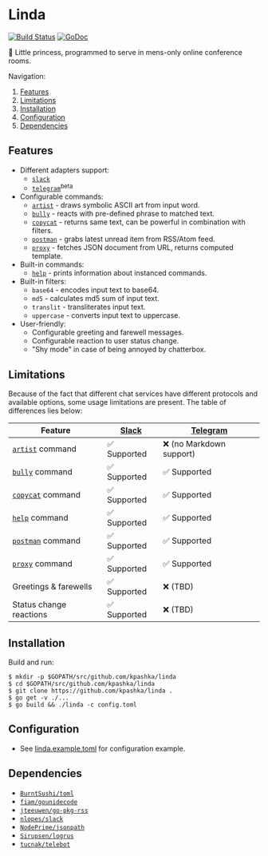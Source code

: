 # Linda

[![Build Status](https://travis-ci.org/kpashka/linda.svg)](https://travis-ci.org/kpashka/linda) [![GoDoc](https://godoc.org/github.com/kpashka/linda?status.svg)](https://godoc.org/github.com/kpashka/linda)

:princess: Little princess, programmed to serve in mens-only online conference rooms.

Navigation:

1. [Features](#features)
1. [Limitations](#limitations)
1. [Installation](#installation)
1. [Configuration](#configuration)
1. [Dependencies](#dependencies)

## Features

* Different adapters support:
	* [`slack`](adapters/slack)
	* [`telegram`](adapters/telegram)<sup>beta</sup> 
* Configurable commands:
	* [`artist`](command/artist) - draws symbolic ASCII art from input word.
	* [`bully`](command/bully) - reacts with pre-defined phrase to matched text.
	* [`copycat`](command/copycat) - returns same text, can be powerful in combination with filters.
	* [`postman`](command/postman) - grabs latest unread item from RSS/Atom feed.
	* [`proxy`](command/proxy) - fetches JSON document from URL, returns computed template.
* Built-in commands:
	* [`help`](command/help) - prints information about instanced commands.
* Built-in filters:
	* `base64` - encodes input text to base64.
	* `md5` - calculates md5 sum of input text.
	* `translit` - transliterates input text.
	* `uppercase` - converts input text to uppercase.
* User-friendly:
	* Configurable greeting and farewell messages.
	* Configurable reaction to user status change.
	* "Shy mode" in case of being annoyed by chatterbox.

## Limitations

Because of the fact that different chat services have different protocols and available options, some usage limitations are present. The table of differences lies below:

| Feature                              | [Slack](adapters/slack)      | [Telegram](adapters/telegram)      |
| ------------------------------------ | ---------------------------- | ---------------------------------- |
| [`artist`](command/artist) command   | :white_check_mark: Supported | :x: (no Markdown support)          |
| [`bully`](command/bully) command     | :white_check_mark: Supported | :white_check_mark: Supported       |
| [`copycat`](command/copycat) command | :white_check_mark: Supported | :white_check_mark: Supported       |
| [`help`](command/help) command   	   | :white_check_mark: Supported | :white_check_mark: Supported	   |
| [`postman`](command/postman) command | :white_check_mark: Supported | :white_check_mark: Supported       |
| [`proxy`](command/proxy) command     | :white_check_mark: Supported | :white_check_mark: Supported       |
| Greetings & farewells                | :white_check_mark: Supported | :x: (TBD)                          |
| Status change reactions              | :white_check_mark: Supported | :x: (TBD)                          |

## Installation

Build and run:

	$ mkdir -p $GOPATH/src/github.com/kpashka/linda
	$ cd $GOPATH/src/github.com/kpashka/linda
	$ git clone https://github.com/kpashka/linda .
	$ go get -v ./...
	$ go build && ./linda -c config.toml

## Configuration

* See [linda.example.toml](linda.example.toml) for configuration example.

## Dependencies

* [`BurntSushi/toml`](https://github.com/BurntSushi/toml)
* [`fiam/gounidecode`](https://github.com/fiam/gounidecode)
* [`jteeuwen/go-pkg-rss`](https://github.com/jteeuwen/go-pkg-rss)
* [`nlopes/slack`](https://github.com/nlopes/slack)
* [`NodePrime/jsonpath`](https://github.com/NodePrime/jsonpath)
* [`Sirupsen/logrus`](https://github.com/Sirupsen/logrus)
* [`tucnak/telebot`](https://github.com/tucnak/telebot)